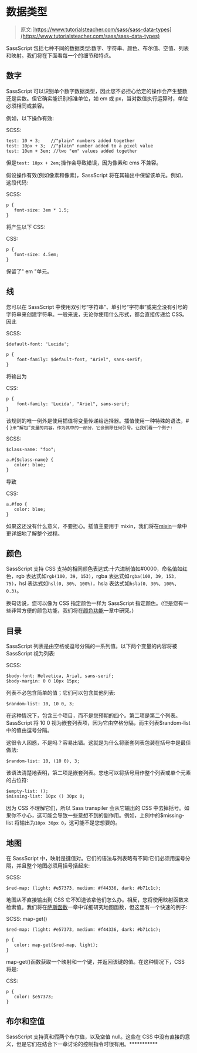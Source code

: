 # 数据类型

> 原文:[https://www.tutorialsteacher.com/sass/sass-data-types](https://www.tutorialsteacher.com/sass/sass-data-types)

SassScript 包括七种不同的数据类型:数字、字符串、颜色、布尔值、空值、列表和映射。我们将在下面看每一个的细节和特点。

## 数字

SassScript 可以识别单个数字数据类型，因此您不必担心给定的操作会产生整数还是实数。但它确实能识别标准单位，如 em 或 px，当对数值执行运算时，单位必须相同或兼容。

例如，以下操作有效:

SCSS: 

```
test: 10 + 3;    //"plain" numbers added together
test: 10px + 3;  //"plain" number added to a pixel value
test: 10em + 3em; //two "em" values added together 
```

但是`test: 10px + 2em;`操作会导致错误，因为像素和 ems 不兼容。

假设操作有效(例如像素和像素)，SassScript 将在其输出中保留该单元。例如，这段代码:

SCSS: 

```
p {
   font-size: 3em * 1.5;
} 
```

将产生以下 CSS:

CSS: 

```
p {
   font-size: 4.5em;
} 
```

保留了" em "单元。

## 线

您可以在 SassScript 中使用双引号“字符串”、单引号“字符串”或完全没有引号的字符串来创建字符串。一般来说，无论你使用什么形式，都会直接传递给 CSS。因此

SCSS: 

```
$default-font: 'Lucida';

p {
    font-family: $default-font, "Ariel", sans-serif;
} 
```

将输出为

CSS: 

```
p {
    font-family: 'Lucida', "Ariel", sans-serif;
} 
```

该规则的唯一例外是使用插值将变量传递给选择器。插值使用一种特殊的语法，#{ `}来“解包”变量的内容，作为其中的一部分，它会删除任何引号。让我们看一个例子:`

SCSS: 

```
$class-name: "foo";

a.#{$class-name} {
   color: blue;
} 
```

导致

CSS: 

```
a.#foo {
   color: blue;
} 
```

如果这还没有什么意义，不要担心。插值主要用于 mixin，我们将在[mixin](/Sass/sass-mixins)一章中更详细地了解整个过程。

## 颜色

SassScript 支持 CSS 支持的相同颜色表达式:十六进制值如#0000，命名值如红色，rgb 表达式如`rgb(100, 39, 153)`，rgba 表达式如`rgba(100, 39, 153, 75)`，hsl 表达式如`hsl(0, 30%, 100%)`，hsla 表达式如`hsla(0, 30%, 100%, 0.3)`。

换句话说，您可以像为 CSS 指定颜色一样为 SassScript 指定颜色。(但是您有一些非常方便的颜色功能，我们将在[颜色功能](/Sass/sass-color-functions "Saas Color Functions")一章中研究。)

## 目录

SassScript 列表是由空格或逗号分隔的一系列值。以下两个变量的内容将被 SassScript 视为列表:

SCSS: 

```
$body-font: Helvetica, Arial, sans-serif;
$body-margin: 0 0 10px 15px; 
```

列表不必包含简单的值；它们可以包含其他列表:

```
$random-list: 10, 10 0, 3; 
```

在这种情况下，包含三个项目，而不是您预期的四个。第二项是第二个列表。SassScript 将 10 0 视为嵌套列表项，因为它由空格分隔，而主列表$random-list 中的值由逗号分隔。

这很令人困惑，不是吗？容易出错。这就是为什么将嵌套列表包装在括号中是最佳做法:

```
$random-list: 10, (10 0), 3; 
```

该语法清楚地表明，第二项是嵌套列表。您也可以将括号用作整个列表或单个元素的占位符:

```
$empty-list: ();
$missing-list: 10px () 30px 0; 
```

因为 CSS 不理解它们，所以 Sass transpiler 会从它输出的 CSS 中去掉括号。如果你不小心，这可能会导致一些意想不到的副作用。例如，上例中的$missing-list 将输出为`10px 30px 0`，这可能不是您想要的。

## 地图

在 SassScript 中，映射是键值对。它们的语法与列表略有不同:它们必须用逗号分隔，并且整个地图必须用括号括起来:

SCSS: 

```
$red-map: (light: #e57373, medium: #f44336, dark: #b71c1c); 
```

地图从不直接输出到 CSS 它不知道该拿他们怎么办。相反，您将使用映射函数来检索值。我们将在[萨斯函数](/Sass/sass-functions)一章中详细研究地图函数，但这里有一个快速的例子:

SCSS: map-get() 

```
$red-map: (light: #e57373, medium: #f44336, dark: #b71c1c);

p {
   color: map-get($red-map, light);
} 
```

map-get()函数获取一个映射和一个键，并返回该键的值。在这种情况下，CSS 将是:

CSS: 

```
p {
   color: $e57373;
} 
```

## 布尔和空值

SassScript 支持真和假两个布尔值，以及空值 null。这些在 CSS 中没有直接的意义，但是它们在结合下一章讨论的控制指令时很有用。***********